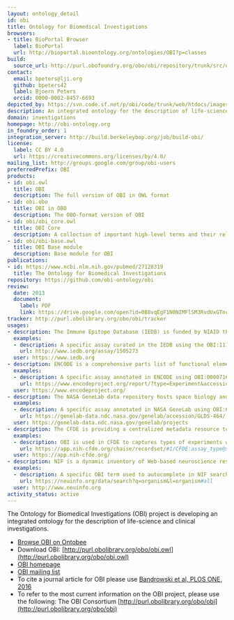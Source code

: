 ```yaml
---
layout: ontology_detail
id: obi
title: Ontology for Biomedical Investigations
browsers:
- title: BioPortal Browser
  label: BioPortal
  url: http://bioportal.bioontology.org/ontologies/OBI?p=classes
build:
  source_url: http://purl.obofoundry.org/obo/obi/repository/trunk/src/ontology/branches/
contact:
  email: bpeters@lji.org
  github: bpeters42
  label: Bjoern Peters
  orcid: 0000-0002-8457-6693
depicted_by: https://svn.code.sf.net/p/obi/code/trunk/web/htdocs/images/obi-lotext.png
description: An integrated ontology for the description of life-science and clinical investigations
domain: investigations
homepage: http://obi-ontology.org
in_foundry_order: 1
integration_server: http://build.berkeleybop.org/job/build-obi/
license:
  label: CC BY 4.0
  url: https://creativecommons.org/licenses/by/4.0/
mailing_list: http://groups.google.com/group/obi-users
preferredPrefix: OBI
products:
- id: obi.owl
  title: OBI
  description: The full version of OBI in OWL format
- id: obi.obo
  title: OBI in OBO
  description: The OBO-format version of OBI
- id: obi/obi_core.owl
  title: OBI Core
  description: A collection of important high-level terms and their relations from OBI and other ontologies
- id: obi/obi-base.owl
  title: OBI Base module
  description: Base module for OBI
publications:
- id: https://www.ncbi.nlm.nih.gov/pubmed/27128319
  title: The Ontology for Biomedical Investigations
repository: https://github.com/obi-ontology/obi
review:
  date: 2013
  document:
    label: PDF
    link: https://drive.google.com/open?id=0B8vqEgF1N0NIMFlSM3RvdUxGTnc
tracker: http://purl.obolibrary.org/obo/obi/tracker
usages:
- description: The Immune Epitope Database (IEDB) is funded by NIAID that catalogs experimental data on antibody and T cell epitopes studied in humans, non-human primates, and other animal species in the context of infectious disease, allergy, autoimmunity and transplantation.
  examples:
  - description: A specific assay curated in the IEDB using the OBI:1110180 '3H-thymidine assay measuring epitope specific proliferation of T cells' ('3H-thymidine')
    url: http://www.iedb.org/assay/1505273
  user: https://www.iedb.org
- description: ENCODE is a comprehensive parts list of functional elements in the human genome, including elements that act at the protein and RNA levels, and regulatory elements that control cells and circumstances in which a gene is active.
  examples:
  - description: A specific assay annotated in ENCODE using OBI:0000716 'ChiP-seq'
    url: https://www.encodeproject.org/report/?type=Experiment&accession=ENCSR012KGU&accession=ENCSR560MXA&accession=ENCSR803FKU&accession=ENCSR216YPQ&accession=ENCSR115BCB&field=%40id&field=assay_term_name&field=assay_term_id
  user: https://www.encodeproject.org/
- description: The NASA GeneLab data repository hosts space biology and space-related datasets funded by multiple space agencies around the world.
  examples:
  - description: A specific assay annotated in NASA GeneLab using OBI:0001271 'RNA-seq assay'
    url: https://genelab-data.ndc.nasa.gov/genelab/accession/GLDS-464/
  user: https://genelab-data.ndc.nasa.gov/genelab/projects
- description: The CFDE is providing a centralized metadata resource to allow search across data coordination centers from multiple Common Fund programs.
  examples:
  - description: OBI is used in CFDE to captures types of experiments with assay terms such as OBI:0003094 'fluorescence in-situ hybridization assay'
    url: https://app.nih-cfde.org/chaise/recordset/#1/CFDE:assay_type@sort(nid)
  user: https://app.nih-cfde.org/
- description: NIF is a dynamic inventory of Web-based neuroscience resources, data, and tools accessible via any computer connected to the Internet.
  examples:
  - description: A specific OBI term used to autocomplete in NIF search OBI:0100026 'organism'
    url: https://neuinfo.org/data/search?q=organism&l=organism#all
  user: http://www.neuinfo.org
activity_status: active
---
```


The Ontology for Biomedical Investigations (OBI) project is developing an integrated ontology for the description of life-science and clinical investigations.

- [Browse OBI on Ontobee](https://www.ontobee.org/ontology/obi)
- Download OBI: [http://purl.obolibrary.org/obo/obi.owl](http://purl.obolibrary.org/obo/obi.owl)
- [OBI homepage](http://obi-ontology.org)
- [OBI mailing list](http://groups.google.com/group/obi-users)
- To cite a journal article for OBI please use [Bandrowski et al, PLOS ONE, 2016](https://journals.plos.org/plosone/article?id=10.1371/journal.pone.0154556)
- To refer to the most current information on the OBI project, please use the following: The OBI Consortium [http://purl.obolibrary.org/obo/obi](http://purl.obolibrary.org/obo/obi)

